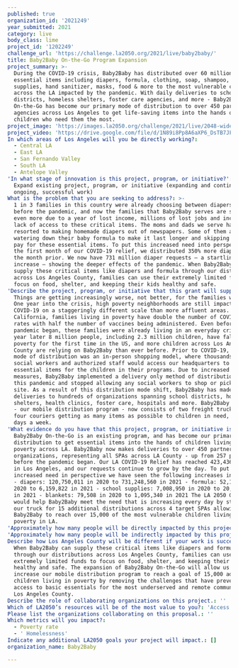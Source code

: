 ```yaml
---
published: true
organization_id: '2021249'
year_submitted: 2021
category: live
body_class: lime
project_id: '1202249'
challenge_url: 'https://challenge.la2050.org/2021/live/baby2baby/'
title: Baby2Baby On-the-Go Program Expansion
project_summary: >-
  During the COVID-19 crisis, Baby2Baby has distributed over 60 million
  essential items including diapers, formula, clothing, soap, shampoo, school
  supplies, hand sanitizer, masks, food & more to the most vulnerable children
  across the LA impacted by the pandemic. With daily deliveries to school
  districts, homeless shelters, foster care agencies, and more - Baby2Baby
  On-the-Go has become our primary mode of distribution to over 450 partner
  agencies across Los Angeles to get life-saving items into the hands of
  children who need them the most.
project_image: 'https://images.la2050.org/challenge/2021/live/2048-wide/baby2baby.jpg'
project_video: 'https://drive.google.com/file/d/1N89i8Pp8A6aXP6_DsTB7JFUSmWWL8P_A/view'
In which areas of Los Angeles will you be directly working?:
  - Central LA
  - East LA
  - San Fernando Valley
  - South LA
  - Antelope Valley
'In what stage of innovation is this project, program, or initiative?': >-
  Expand existing project, program, or initiative (expanding and continuing
  ongoing, successful work)
What is the problem that you are seeking to address?: >-
  1 in 3 families in this country were already choosing between diapers and food
  before the pandemic, and now the families that Baby2Baby serves are struggling
  even more due to a year of lost income, millions of lost jobs and increased
  lack of access to these critical items. The moms and dads we serve have
  resorted to making homemade diapers out of newspapers. Some of them are
  watering down their baby formula to make it last longer and skipping meals to
  pay for these essential items. To put this increased need into perspective, in
  the first month of our COVID-19 relief, we distributed 350% more diapers than
  the month prior. We now have 731 million diaper requests – a startling 505%
  increase – showing the deeper effects of the pandemic. When Baby2Baby can
  supply these critical items like diapers and formula through our distributions
  across Los Angeles County, families can use their extremely limited funds to
  focus on food, shelter, and keeping their kids healthy and safe.
'Describe the project, program, or initiative that this grant will support to address the problem identified.': >-
  Things are getting increasingly worse, not better, for the families we serve.
  One year into the crisis, high poverty neighborhoods are still impacted by
  COVID-19 on a staggeringly different scale than more affluent areas. In
  California, families living in poverty have double the number of COVID case
  rates with half the number of vaccines being administered. Even before the
  pandemic began, these families were already living in an everyday crisis. A
  year later 8 million people, including 2.3 million children, have fallen into
  poverty for the first time in the US, and more children across Los Angeles
  County are relying on Baby2Baby than ever before. Prior to COVID-19, our main
  mode of distribution was an in-person shopping model, where thousands of
  social workers and authorized staff would access our headquarters to pick up
  essential items for the children in their programs. Due to increased safety
  measures, Baby2Baby implemented a delivery only method of distribution during
  this pandemic and stopped allowing any social workers to shop or pick up on
  site. As a result of this distribution mode shift, Baby2Baby has made
  deliveries to hundreds of organizations spanning school districts, homeless
  shelters, health clinics, foster care, hospitals and more. Baby2Baby On-the-Go
  - our mobile distribution program - now consists of two freight trucks, and
  four couriers getting as many items as possible to children in need, seven
  days a week.
'What evidence do you have that this project, program, or initiative is or will be successful, and how will you define and measure success?': >-
  Baby2Baby On-the-Go is an existing program, and has become our primary mode of
  distribution to get essential items into the hands of children living in
  poverty across LA. Baby2Baby now makes deliveries to over 450 partner
  organizations, representing all SPAs across LA County - up from 257 partners
  before the pandemic began. Our LA COVID-19 Relief has reached 423,436 children
  in Los Angeles, and our requests continue to grow by the day. To put the
  increased need in perspective we have seen the following increases in requests
  - diapers: 120,750,011 in 2020 to 731,248,560 in 2021 - formula: 52,123 in
  2020 to 6,159,822 in 2021 - school supplies: 7,008,950 in 2020 to 20,912,950
  in 2021 - blankets: 79,508 in 2020 to 1,095,340 in 2021 The LA 2050 Grant
  would help Baby2Baby meet the need that is increasing every day by stocking
  our truck for 15 additional distributions across 4 target SPAs allowing
  Baby2Baby to reach over 15,000 of the most vulnerable children living in
  poverty in LA.
'Approximately how many people will be directly impacted by this project, program, or initiative?': '15000'
'Approximately how many people will be indirectly impacted by this project, program, or initiative?': ''
Describe how Los Angeles County will be different if your work is successful.: >-
  When Baby2Baby can supply these critical items like diapers and formula
  through our distributions across Los Angeles County, families can use their
  extremely limited funds to focus on food, shelter, and keeping their kids
  healthy and safe. The expansion of Baby2Baby On-the-Go will allow us to
  increase our mobile distribution program to reach a goal of 15,000 additional
  children living in poverty by removing the challenges that have prevented
  access to basic essentials for the most underserved and remote communities in
  Los Angeles County.
Describe the role of collaborating organizations on this project.: ''
Which of LA2050’s resources will be of the most value to you?: 'Access to the LA2050 community,Volunteer recruitment'
Please list the organizations collaborating on this proposal.: ''
Which metrics will you impact?:
  - Poverty rate
  - ' Homelessness'
Indicate any additional LA2050 goals your project will impact.: []
organization_name: Baby2Baby

---
```


